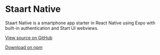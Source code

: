 # Staart Native

Staart Native is a smartphone app starter in React Native using Expo with built-in authentication and Start UI webviews.

[View source on GitHub](https://github.com/staart/native)

[Download on npm](https://npmjs.com/package/@staart/native)
